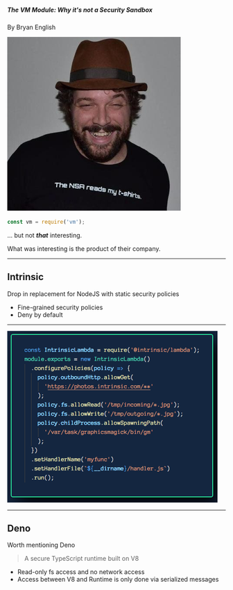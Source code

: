 ##### The VM Module: Why it's not a Security Sandbox

By Bryan English

![bryan-english](/img/bryan-english.jpg) <!-- .element style="border-radius: 50%; width: 200px"-->

```js
const vm = require('vm');
```

... but not **_that_** interesting.

<!-- .element class="fragment" data-fragment-index="0" -->

What was interesting is the product of their company.

<!-- .element class="fragment" data-fragment-index="1" -->

---

## Intrinsic

Drop in replacement for NodeJS with static security policies

* Fine-grained security policies
* Deny by default

---

![intrinsic-policies.png](/img/intrinsic-policies.png)

---

## Deno

Worth mentioning Deno

> A secure TypeScript runtime built on V8

<!-- .element class="fragment" data-fragment-index="0" -->

* Read-only fs access and no network access
* Access between V8 and Runtime is only done via serialized messages

<!-- .element class="fragment" data-fragment-index="1" -->
